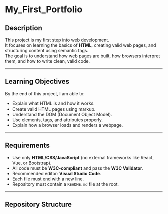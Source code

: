 # My_First_Portfolio

## Description
This project is my first step into web development.  
It focuses on learning the basics of **HTML**, creating valid web pages, and structuring content using semantic tags.  
The goal is to understand how web pages are built, how browsers interpret them, and how to write clean, valid code.

---

## Learning Objectives
By the end of this project, I am able to:
- Explain what HTML is and how it works.
- Create valid HTML pages using markup.
- Understand the DOM (Document Object Model).
- Use elements, tags, and attributes properly.
- Explain how a browser loads and renders a webpage.

---

## Requirements
- Use only **HTML/CSS/JavaScript** (no external frameworks like React, Vue, or Bootstrap).
- All code must be **W3C-compliant** and pass the **W3C Validator**.
- Recommended editor: **Visual Studio Code**.
- Each file must end with a new line.
- Repository must contain a `README.md` file at the root.

---

## Repository Structure

